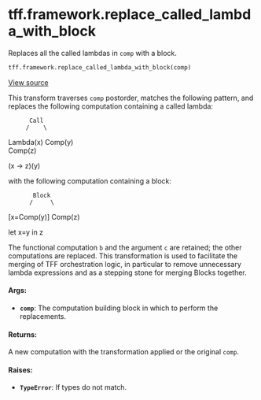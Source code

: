 <div itemscope itemtype="http://developers.google.com/ReferenceObject">
<meta itemprop="name" content="tff.framework.replace_called_lambda_with_block" />
<meta itemprop="path" content="Stable" />
</div>

# tff.framework.replace_called_lambda_with_block

Replaces all the called lambdas in `comp` with a block.

```python
tff.framework.replace_called_lambda_with_block(comp)
```

<a target="_blank" href="http://github.com/tensorflow/federated/tree/master/tensorflow_federated/python/core/impl/transformations.py">View
source</a>

<!-- Placeholder for "Used in" -->

This transform traverses `comp` postorder, matches the following pattern, and
replaces the following computation containing a called lambda:

          Call
         /    \

Lambda(x) Comp(y) \
Comp(z)

(x -> z)(y)

with the following computation containing a block:

           Block
          /     \

[x=Comp(y)] Comp(z)

let x=y in z

The functional computation `b` and the argument `c` are retained; the other
computations are replaced. This transformation is used to facilitate the merging
of TFF orchestration logic, in particular to remove unnecessary lambda
expressions and as a stepping stone for merging Blocks together.

#### Args:

*   <b>`comp`</b>: The computation building block in which to perform the
    replacements.

#### Returns:

A new computation with the transformation applied or the original `comp`.

#### Raises:

*   <b>`TypeError`</b>: If types do not match.

